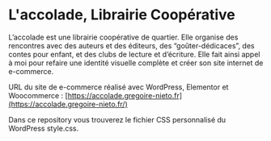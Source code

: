 # L'accolade, Librairie Coopérative
L’accolade est une librairie coopérative de quartier. Elle organise des rencontres avec des auteurs et des éditeurs, des “goûter-dédicaces”, des contes pour enfant, et des clubs de lecture et d’écriture. Elle fait ainsi appel à moi pour refaire une identité visuelle complète et créer son site internet de e-commerce.

URL du site de e-commerce réalisé avec WordPress, Elementor et Woocommerce : [https://accolade.gregoire-nieto.fr](https://accolade.gregoire-nieto.fr/)

Dans ce repository vous trouverez le fichier CSS personnalisé du WordPress style.css.
